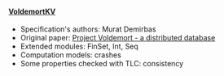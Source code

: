 #### <a href="https://github.com/muratdem/PlusCal-examples/tree/master/VoldemortKV">VoldemortKV</a>
- Specification's authors: Murat Demirbas
- Original paper: <a href="http://www.project-voldemort.com/voldemort/">Project Voldemort - a distributed database</a>
- Extended modules: FinSet, Int, Seq
- Computation models: crashes
- Some properties checked with TLC: consistency


